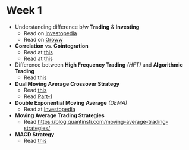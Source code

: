 # Week 1

* Understanding difference b/w __Trading__ & __Investing__
    * Read on [Investopedia](https://www.investopedia.com/ask/answers/12/difference-investing-trading.asp)
    * Read on [Groww](https://groww.in/blog/difference-between-stock-investing-and-trading)
* __Correlation__ vs. __Cointegration__
    * Read at [this](https://www.blackwellglobal.com/correlation-vs-cointegration/)
    * Read at [this](https://www.r-bloggers.com/cointegration-correlation-and-log-returns/)
* Difference between __High Frequency Trading__ _(HFT)_ and __Algorithmic Trading__
    * Read [this](https://www.velvetech.com/blog/high-frequency-algorithmic-trading/)
* __Dual Moving Average Crossover Strategy__
    * Read [this](https://www.wisdomtrading.com/public-trading-systems/dual-moving-average-crossover-trading-system/)
    * Read [Part-1](https://faculty.fuqua.duke.edu/~charvey/Teaching/BA453_2002/CCAM/CCAM.htm)
* __Double Exponential Moving Average__ _(DEMA)_
    * Read at [Investopedia](https://www.investopedia.com/articles/trading/10/double-exponential-moving-average.asp)
* __Moving Average Trading Strategies__
    * Read https://blog.quantinsti.com/moving-average-trading-strategies/
* __MACD Strategy__
    * Read [this](https://www.investopedia.com/terms/m/macd.asp)

